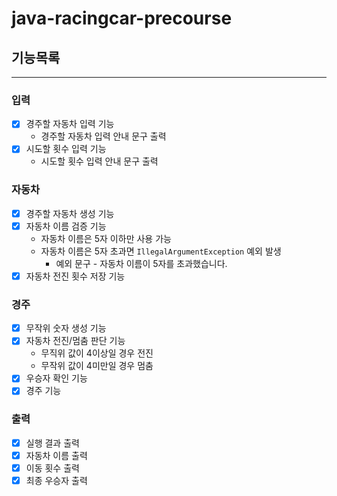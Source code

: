 # java-racingcar-precourse

## 기능목록
***
### 입력
-[x] 경주할 자동차 입력 기능
  - 경주할 자동차 입력 안내 문구 출력
-[x] 시도할 횟수 입력 기능
  - 시도할 횟수 입력 안내 문구 출력
### 자동차
-[x] 경주할 자동차 생성 기능
-[x] 자동차 이름 검증 기능
  - 자동차 이름은 5자 이하만 사용 가능
  - 자동차 이름은 5자 초과면 ```IllegalArgumentException``` 예외 발생
    - 예외 문구 - 자동차 이름이 5자를 초과했습니다.
-[x] 자동차 전진 횟수 저장 기능
### 경주
-[x] 무작위 숫자 생성 기능
-[x] 자동차 전진/멈춤 판단 기능
  - 무직위 값이 4이상일 경우 전진
  - 무작위 값이 4미만일 경우 멈춤
-[x] 우승자 확인 기능
-[x] 경주 기능
### 출력
-[x] 실행 결과 출력
-[x] 자동차 이름 출력
-[x] 이동 횟수 출력
-[x] 최종 우승자 출력
